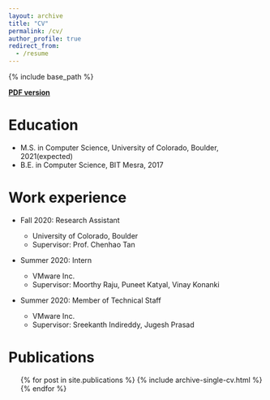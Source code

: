 ```yaml
---
layout: archive
title: "CV"
permalink: /cv/
author_profile: true
redirect_from:
  - /resume
---
```


{% include base_path %}

**[PDF version](https://github.com/rathoreanirudh/rathoreanirudh.github.io/blob/master/_data/Anirudh_Rathore_CV_2020.pdf)**

Education
======
* M.S. in Computer Science, University of Colorado, Boulder, 2021(expected)
* B.E. in Computer Science, BIT Mesra, 2017

Work experience
======
* Fall 2020: Research Assistant
  * University of Colorado, Boulder
  * Supervisor: Prof. Chenhao Tan

* Summer 2020: Intern
  * VMware Inc.
  * Supervisor: Moorthy Raju, Puneet Katyal, Vinay Konanki

* Summer 2020: Member of Technical Staff
  * VMware Inc.
  * Supervisor: Sreekanth Indireddy, Jugesh Prasad
  
<!-- Skills
======
* Python
* Skill 2
  * Sub-skill 2.1
  * Sub-skill 2.2
  * Sub-skill 2.3
* Skill 3 -->

Publications
======
  <ul>{% for post in site.publications %}
    {% include archive-single-cv.html %}
  {% endfor %}</ul>
  
<!-- Talks
======
  <ul>{% for post in site.talks %}
    {% include archive-single-talk-cv.html %}
  {% endfor %}</ul> -->
  
<!-- Teaching
======
  <ul>{% for post in site.teaching %}
    {% include archive-single-cv.html %}
  {% endfor %}</ul> -->
  
<!-- Service and leadership
======
* Currently signed in to 43 different slack teams -->
